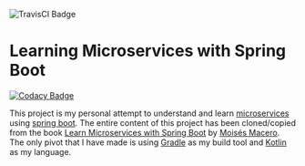 ![TravisCI Badge](https://travis-ci.com/olakra/social-multiplication.svg?branch=master)

# Learning Microservices with Spring Boot

[![Codacy Badge](https://api.codacy.com/project/badge/Grade/bc04fb85e650499c93ff378a4efbb42f)](https://app.codacy.com/app/olakra/social-multiplication?utm_source=github.com&utm_medium=referral&utm_content=olakra/social-multiplication&utm_campaign=Badge_Grade_Dashboard)

This project is my personal attempt to understand and learn [microservices](https://microservices.io/) using [spring boot](https://spring.io/projects/spring-boot). The entire content of this project has been cloned/copied from the book [Learn Microservices with Spring Boot](https://www.apress.com/us/book/9781484231647) by [Moisés Macero](https://thepracticaldeveloper.com/). The only pivot that I have made is using [Gradle](https://gradle.org/) as my build tool and [Kotlin](https://kotlinlang.org/) as my language. 
